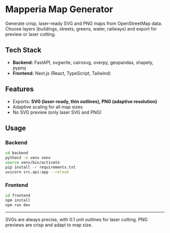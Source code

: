 # Mapperia Map Generator

Generate crisp, laser-ready SVG and PNG maps from OpenStreetMap data. Choose layers (buildings, streets, greens, water, railways) and export for preview or laser cutting.

## Tech Stack

- **Backend:** FastAPI, svgwrite, cairosvg, overpy, geopandas, shapely, pyproj
- **Frontend:** Next.js (React, TypeScript, Tailwind)

## Features

- Exports: **SVG (laser-ready, thin outlines), PNG (adaptive resolution)**
- Adaptive scaling for all map sizes
- No SVG preview (only laser SVG and PNG)

## Usage

### Backend

```bash
cd backend
python3 -m venv venv
source venv/bin/activate
pip install -r requirements.txt
uvicorn src.api:app --reload
```

### Frontend

```bash
cd frontend
npm install
npm run dev
```

---

SVGs are always precise, with 0.1 unit outlines for laser cutting. PNG previews are crisp and adapt to map size.
